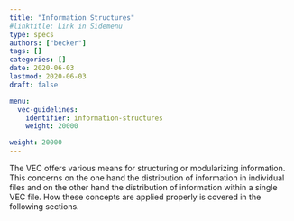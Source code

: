 ```yaml
---
title: "Information Structures"
#linktitle: Link in Sidemenu
type: specs
authors: ["becker"]
tags: []
categories: []
date: 2020-06-03
lastmod: 2020-06-03
draft: false

menu:
  vec-guidelines:
    identifier: information-structures
    weight: 20000

weight: 20000
---
```

The VEC offers various means for structuring or modularizing information. This concerns on the one hand the distribution of information in individual files and on the other hand the distribution of information within a single VEC file. How these concepts are applied properly is covered in the following sections.
 